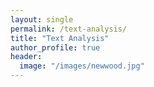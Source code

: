 ```yaml
---
layout: single
permalink: /text-analysis/
title: "Text Analysis"
author_profile: true
header:
  image: "/images/newwood.jpg"
---
```


